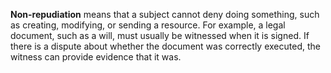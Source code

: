 **Non-repudiation** means that a subject cannot deny doing something, such as creating, modifying, or sending a resource. For example, a legal document, such as a will, must usually be witnessed when it is signed. If there is a dispute about whether the document was correctly executed, the witness can provide evidence that it was.